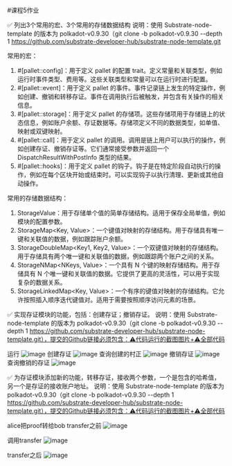 #课程5作业

✅  列出3个常用的宏、3个常用的存储数据结构
说明：使用 Substrate-node-template 的版本为 polkadot-v0.9.30（git clone -b polkadot-v0.9.30 --depth 1 https://github.com/substrate-developer-hub/substrate-node-template.git

常用的宏：
1. #[pallet::config]：用于定义 pallet 的配置 trait。定义常量和关联类型，例如运行时事件类型、费用等。这些关联类型和常量可以在运行时进行配置。
2. #[pallet::event]：用于定义 pallet 的事件。事件记录链上发生的特定操作，例如创建、撤销和转移存证。事件在调用执行后被触发，并包含有关操作的相关信息。
3. #[pallet::storage]：用于定义 pallet 的存储项。这些存储项用于存储链上的状态信息，例如账户余额、存证数据等。存储项定义不同的数据类型，如单值、映射或双键映射。
4. #[pallet::call]：用于定义 pallet 的调用。调用是链上用户可以执行的操作，例如创建存证、撤销存证等。它们通常接受参数并返回一个 DispatchResultWithPostInfo 类型的结果。
5. #[pallet::hooks]：用于定义 pallet 的钩子。钩子是在特定阶段自动执行的操作，例如在每个区块开始或结束时。可以实现钩子以执行清理、更新或其他自动操作。

常用的存储数据结构：
1. StorageValue<T>：用于存储单个值的简单存储结构。适用于保存全局单值，例如模块的配置参数。
2. StorageMap<Key, Value>：一个键值对映射的存储结构。用于存储具有唯一键和关联值的数据，例如跟踪账户余额。
3. StorageDoubleMap<Key1, Key2, Value>：一个双键值对映射的存储结构。用于存储具有两个唯一键和关联值的数据，例如跟踪两个账户之间的关系。
4. StorageNMap<NKeys, Value>：一个具有 N 个键的映射存储结构。用于存储具有 N 个唯一键和关联值的数据。它提供了更高的灵活性，可以用于实现复杂的数据关系。
5. StorageLinkedMap<Key, Value>：一个有序的键值对映射的存储结构。它允许按照插入顺序迭代键值对。适用于需要按照顺序访问元素的场景。

✅  实现存证模块的功能，包括：创建存证；撤销存证。
说明：使用 Substrate-node-template 的版本为 polkadot-v0.9.30（git clone -b polkadot-v0.9.30 --depth 1 https://github.com/substrate-developer-hub/substrate-node-template.git），提交的Github链接必须包含：⚠️代码运行的截图图片+⚠️全部代码

运行
![image](https://user-images.githubusercontent.com/83760488/229035029-fbf3d5af-20aa-47b3-97c6-c8973680d254.png)
创建存证
![image](https://user-images.githubusercontent.com/83760488/229035320-58399da7-17a0-4581-8662-3302199379c3.png)
查询创建的村正
![image](https://user-images.githubusercontent.com/83760488/229035412-1cdafe32-2677-4c97-a342-6e59cab7f2a1.png)
撤销存证
![image](https://user-images.githubusercontent.com/83760488/229035508-ed69b2a1-afd6-46d0-bde9-a2d290bb1e30.png)
查询撤销的存证
![image](https://user-images.githubusercontent.com/83760488/229036577-2c112350-1910-40b8-86da-04c3b82b79dc.png)


✅ 为存证模块添加新的功能，转移存证，接收两个参数，一个是包含的哈希值，另一个是存证的接收账户地址。
说明：使用 Substrate-node-template 的版本为 polkadot-v0.9.30（git clone -b polkadot-v0.9.30 --depth 1 https://github.com/substrate-developer-hub/substrate-node-template.git），提交的Github链接必须包含：⚠️代码运行的截图图片+⚠️全部代码

alice把proof转给bob
transfer之前
![image](https://user-images.githubusercontent.com/83760488/229035939-48bd1faa-7134-4c7e-8e45-aa0c6d28de73.png)

调用transfer
![image](https://user-images.githubusercontent.com/83760488/229036115-daa7bc8b-02dd-4abb-a78b-63a951e16e7c.png)

transfer之后
![image](https://user-images.githubusercontent.com/83760488/229036205-14e9bcfb-51a7-48da-b156-13aea5d64106.png)
